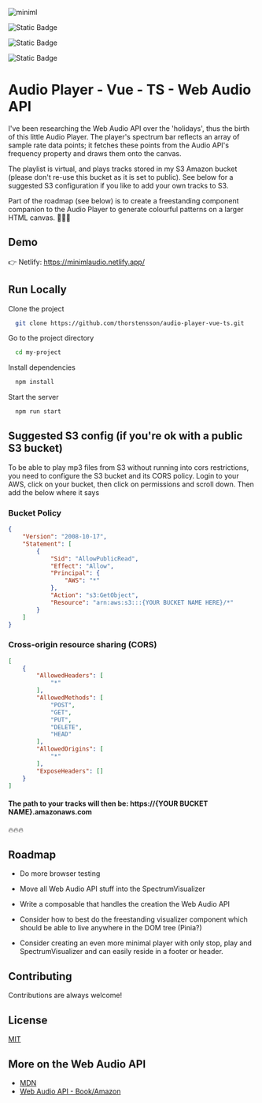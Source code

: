 

![miniml](https://github.com/user-attachments/assets/6e5641d9-dfc4-4063-b765-7ebcfd2a60bf)


![Static Badge](https://img.shields.io/badge/Vue-3.5.13-green) 

![Static Badge](https://img.shields.io/badge/Typescript-5.6.3-navy)

![Static Badge](https://img.shields.io/badge/Composition%20API-orange)




# Audio Player - Vue - TS - Web Audio API

I've been researching the Web Audio API over the 'holidays', thus the birth of this little Audio Player. The player's spectrum bar reflects an array of sample rate data points; it fetches these points from the Audio API's frequency property and draws them onto the canvas. 

The playlist is virtual, and plays tracks stored in my S3 Amazon bucket (please don't re-use this bucket as it is set to public). See below for a suggested S3 configuration if you like to add your own tracks to S3.

Part of the roadmap (see below) is to create a freestanding component companion to the Audio Player to generate colourful patterns on a larger HTML canvas. 🎅🎅🎅




## Demo

👉 Netlify: https://minimlaudio.netlify.app/ 


## Run Locally

Clone the project

```bash
  git clone https://github.com/thorstensson/audio-player-vue-ts.git
```

Go to the project directory

```bash
  cd my-project
```

Install dependencies

```bash
  npm install
```

Start the server

```bash
  npm run start
```


## Suggested S3 config (if you're ok with a public S3 bucket)

To be able to play mp3 files from S3 without running into cors restrictions, you need to configure the S3 bucket and its CORS policy. Login to your AWS, click on your bucket, then click on permissions and scroll down. Then add the below where it says

### Bucket Policy
```json
{
    "Version": "2008-10-17",
    "Statement": [
        {
            "Sid": "AllowPublicRead",
            "Effect": "Allow",
            "Principal": {
                "AWS": "*"
            },
            "Action": "s3:GetObject",
            "Resource": "arn:aws:s3:::{YOUR BUCKET NAME HERE}/*"
        }
    ]
}
```

### Cross-origin resource sharing (CORS)
```json
[
    {
        "AllowedHeaders": [
            "*"
        ],
        "AllowedMethods": [
            "POST",
            "GET",
            "PUT",
            "DELETE",
            "HEAD"
        ],
        "AllowedOrigins": [
            "*"
        ],
        "ExposeHeaders": []
    }
]
```

#### The path to your tracks will then be: https://{YOUR BUCKET NAME}.amazonaws.com

🔥🔥🔥

## Roadmap

- Do more browser testing

- Move all Web Audio API stuff into the SpectrumVisualizer

- Write a composable that handles the creation the Web Audio API

- Consider how to best do the freestanding visualizer component which should be able to live anywhere in the DOM tree (Pinia?)

- Consider creating an even more minimal player with only stop, play and SpectrumVisualizer and can easily reside in a footer or header.


## Contributing

Contributions are always welcome!




## License

[MIT](https://choosealicense.com/licenses/mit/)


## More on the Web Audio API

 - [MDN](https://developer.mozilla.org/en-US/docs/Web/API/Web_Audio_API/Visualizations_with_Web_Audio_API)
 - [Web Audio API - Book/Amazon](https://www.amazon.com/Web-Audio-API-Advanced-Interactive/dp/1449332684)


